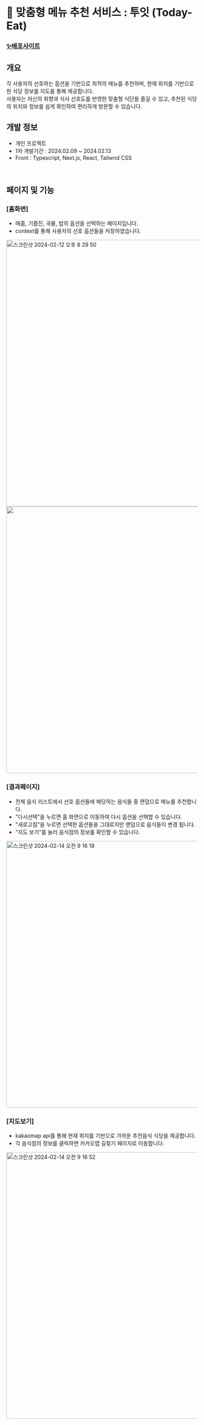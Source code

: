 # 🍔 맞춤형 메뉴 추천 서비스 : 투잇 (Today-Eat)

### [✨배포사이트](https://today-eat.vercel.app)

## 개요

각 사용자의 선호하는 옵션을 기반으로 최적의 메뉴를 추천하며, 현재 위치를 기반으로 한 식당 정보를 지도를 통해 제공합니다. <br>
사용자는 자신의 취향과 식사 선호도를 반영한 맞춤형 식단을 즐길 수 있고, 추천된 식당의 위치와 정보를 쉽게 확인하여 편리하게 방문할 수 있습니다.

## 개발 정보
- 개인 프로젝트
- 1차 개발기간 : 2024.02.09 ~ 2024.02.13
- Front : Typescript, Next.js, React, Tailwnd CSS


<br>

## 페이지 및 기능

### [홈화면]
- 매콤, 기름진, 국물, 밥의 옵션을 선택하는 페이지입니다.
- context를 통해 사용자의 선호 옵션들을 저장하였습니다.

<img width="700" alt="스크린샷 2024-02-12 오후 8 29 50" src="https://github.com/Jangeunhye/Today-Eat/assets/65762430/2ca24fba-89e6-4a7b-b1d0-65eddabf68ec">
<img width="700" src="https://github.com/Jangeunhye/Today-Eat/assets/65762430/f986e6f6-c481-4e26-a6b1-a68ed0bf73d0">

### [결과페이지]
- 전체 음식 리스트에서 선호 옵션들에 해당하는 음식들 중 랜덤으로 메뉴를 추천합니다.
- "다시선택"을 누르면 홈 화면으로 이동하여 다시 옵션을 선택할 수 있습니다.
- "새로고침"을 누르면 선택한 옵션들을 그대로지만 랜덤으로 음식들이 변경
됩니다.
- "지도 보기"를 눌러 음식점의 정보를 확인할 수 있습니다.
<img width="700" alt="스크린샷 2024-02-14 오전 9 16 19" src="https://github.com/Jangeunhye/Today-Eat/assets/65762430/c67d8f86-f022-4fb5-a2bf-10e737625a77">


### [지도보기]
- kakaomap api를 통해 현재 위치를 기반으로 가까운 추천음식 식당을 제공합니다.
- 각 음식점의 정보를 클릭하면 카카오맵 길찾기 페이지로 이동합니다.
<img width="700" alt="스크린샷 2024-02-14 오전 9 16 52" src="https://github.com/Jangeunhye/Today-Eat/assets/65762430/c8de092d-22b1-49db-9267-5f225574f3a5">
